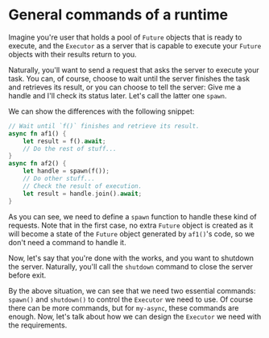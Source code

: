 # General commands of a runtime

Imagine you're user that holds a pool of `Future` objects that is ready to execute, and the `Executor`
as a server that is capable to execute your `Future` objects with their results return to you.

Naturally, you'll want to send a request that asks the server to execute your task. You can, of course, choose
to wait until the server finishes the task and retrieves its result, or you can choose to tell the server: Give
me a handle and I'll check its status later. Let's call the latter one `spawn`.

We can show the differences with the following snippet:
```rust
// Wait until `f()` finishes and retrieve its result.
async fn af1() {
    let result = f().await;
    // Do the rest of stuff...
}
async fn af2() {
    let handle = spawn(f());
    // Do other stuff...
    // Check the result of execution.
    let result = handle.join().await;
}
```
As you can see, we need to define a `spawn` function to handle these kind of requests.
Note that in the first case, no extra `Future` object is created as it will become a state of the `Future`
object generated by `af1()`'s code, so we don't need a command to handle it.

Now, let's say that you're done with the works, and you want to shutdown the server. Naturally,
you'll call the `shutdown` command to close the server before exit.

By the above situation, we can see that we need two essential commands: `spawn()` and `shutdown()` to control
the `Executor` we need to use. Of course there can be more commands, but for `my-async`, these commands are enough.
Now, let's talk about how we can design the `Executor` we need with the requirements.

